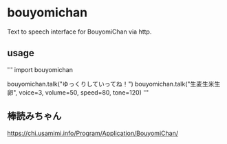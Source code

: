 # bouyomichan

Text to speech interface for BouyomiChan via http.

## usage

'''
import bouyomichan

bouyomichan.talk("ゆっくりしていってね！")
bouyomichan.talk("生麦生米生卵", voice=3, volume=50, speed=80, tone=120)
'''

## 棒読みちゃん

https://chi.usamimi.info/Program/Application/BouyomiChan/
